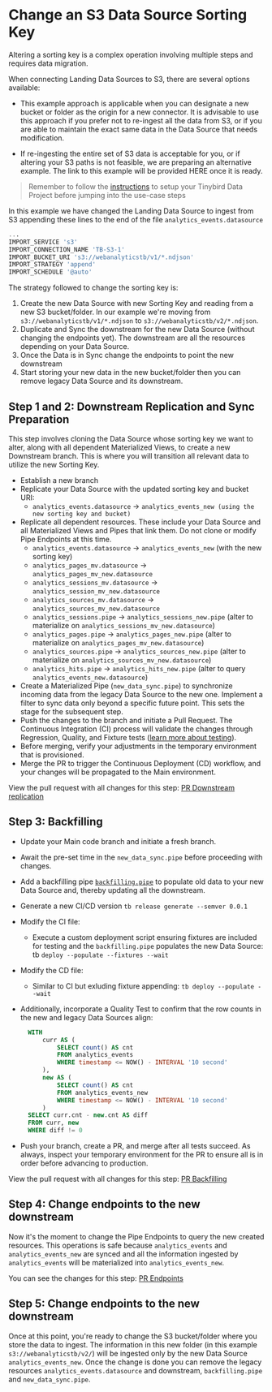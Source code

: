 # Change an S3 Data Source Sorting Key

Altering a sorting key is a complex operation involving multiple steps and requires data migration.

When connecting Landing Data Sources to S3, there are several options available:

- This example approach is applicable when you can designate a new bucket or folder as the origin for a new connector. It is advisable to use this approach if you prefer not to re-ingest all the data from S3, or if you are able to maintain the exact same data in the Data Source that needs modification.

- If re-ingesting the entire set of S3 data is acceptable for you, or if altering your S3 paths is not feasible, we are preparing an alternative example. The link to this example will be provided HERE once it is ready.

> Remember to follow the [instructions](../README.md) to setup your Tinybird Data Project before jumping into the use-case steps

In this example we have changed the Landing Data Source to ingest from S3 appending these lines to the end of the file `analytics_events.datasource`

```sql
... 
IMPORT_SERVICE 's3'
IMPORT_CONNECTION_NAME 'TB-S3-1'
IMPORT_BUCKET_URI 's3://webanalyticstb/v1/*.ndjson'
IMPORT_STRATEGY 'append'
IMPORT_SCHEDULE '@auto'
```

The strategy followed to change the sorting key is:
1. Create the new Data Source with new Sorting Key and reading from a new S3 bucket/folder. In our example we're moving from `s3://webanalyticstb/v1/*.ndjson` to `s3://webanalyticstb/v2/*.ndjson`.
2. Duplicate and Sync the downstream for the new Data Source (without changing the endpoints yet). The downstream are all the resources depending on your Data Source.
3. Once the Data is in Sync change the endpoints to point the new downstream
4. Start storing your new data in the new bucket/folder then you can remove legacy Data Source and its downstream.

## Step 1 and 2: Downstream Replication and Sync Preparation
This step involves cloning the Data Source whose sorting key we want to alter, along with all dependent Materialized Views, to create a new Downstream branch. This is where you will transition all relevant data to utilize the new Sorting Key.

- Establish a new branch
- Replicate your Data Source with the updated sorting key and bucket URI:
  - `analytics_events.datasource` -> `analytics_events_new (using the new sorting key and bucket)`
- Replicate all dependent resources. These include your Data Source and all Materialized Views and Pipes that link them. Do not clone or modify Pipe Endpoints at this time.
  - `analytics_events.datasource` -> `analytics_events_new` (with the new sorting key)
  - `analytics_pages_mv.datasource` -> `analytics_pages_mv_new.datasource`
  - `analytics_sessions_mv.datasource` -> `analytics_session_mv_new.datasource`
  - `analytics_sources_mv.datasource` -> `analytics_sources_mv_new.datasource`
  - `analytics_sessions.pipe` -> `analytics_sessions_new.pipe` (alter to materialize on `analytics_sessions_mv_new.datasource`)
  - `analytics_pages.pipe` -> `analytics_pages_new.pipe` (alter to materialize on `analytics_pages_mv_new.datasource`)
  - `analytics_sources.pipe` -> `analytics_sources_new.pipe` (alter to materialize on `analytics_sources_mv_new.datasource`)
  - `analytics_hits.pipe` -> `analytics_hits_new.pipe` (alter to query  `analytics_events_new.datasource`)
- Create a Materialized Pipe (`new_data_sync.pipe`) to synchronize incoming data from the legacy Data Source to the new one. Implement a filter to sync data only beyond a specific future point. This sets the stage for the subsequent step.
- Push the changes to the branch and initiate a Pull Request. The Continuous Integration (CI) process will validate the changes through Regression, Quality, and Fixture tests ([learn more about testing](https://www.tinybird.co/docs/guides/implementing-test-strategies.html)). 
- Before merging, verify your adjustments in the temporary environment that is provisioned.
- Merge the PR to trigger the Continuous Deployment (CD) workflow, and your changes will be propagated to the Main environment.

View the pull request with all changes for this step: [PR Downstream replication](https://github.com/tinybirdco/use-case-examples/pull/87/files)

## Step 3: Backfilling
- Update your Main code branch and initiate a fresh branch.
- Await the pre-set time in the `new_data_sync.pipe` before proceeding with changes.
- Add a backfilling pipe [`backfilling.pipe`]() to populate old data to your new Data Source and, thereby updating all the downstream.

- Generate a new CI/CD version `tb release generate --semver 0.0.1`
- Modify the CI file:
    - Execute a custom deployment script ensuring fixtures are included for testing and the `backfilling.pipe` populates the new Data Source: tb `deploy --populate --fixtures --wait`

- Modify the CD file:
    - Similar to CI but exluding fixture appending:  `tb deploy --populate --wait`

- Additionally, incorporate a Quality Test to confirm that the row counts in the new and legacy Data Sources align:
  ```sql
    WITH
        curr AS (
            SELECT count() AS cnt
            FROM analytics_events
            WHERE timestamp <= NOW() - INTERVAL '10 second'
        ),
        new AS (
            SELECT count() AS cnt
            FROM analytics_events_new
            WHERE timestamp <= NOW() - INTERVAL '10 second'
        )
    SELECT curr.cnt - new.cnt AS diff
    FROM curr, new
    WHERE diff != 0
  ```
  
- Push your branch, create a PR, and merge after all tests succeed. As always, inspect your temporary environment for the PR to ensure all is in order before advancing to production.

View the pull request with all changes for this step: [PR Backfilling](https://github.com/tinybirdco/use-case-examples/pull/88/files) 

## Step 4: Change endpoints to the new downstream

Now it's the moment to change the Pipe Endpoints to query the new created resources. This operations is safe because `analytics_events` and `analytics_events_new` are synced and all the information ingested by `analytics_events` will be materialized into `analytics_events_new`.

You can see the changes for this step: [PR Endpoints](https://github.com/tinybirdco/use-case-examples/pull/94/files)

## Step 5: Change endpoints to the new downstream

Once at this point, you're ready to change the S3 bucket/folder where you store the data to ingest. The information in this new folder (in this example `s3://webanalyticstb/v2/`) will be ingested only by the new Data Source `analytics_events_new`. Once the change is done you can remove the legacy resources `analytics_events.datasource` and downstream, `backfilling.pipe` and `new_data_sync.pipe`.